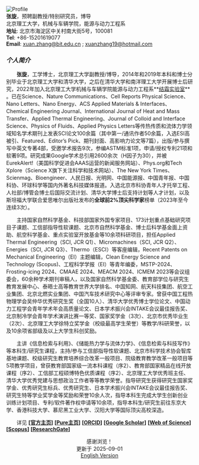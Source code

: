 ![Profile](https://note.youdao.com/yws/api/personal/file/WEB43b0f46a5beb8be7304945d2247e35f4?method=download&shareKey=6a6ca9ceb3e81395e1e0ed71dc81ea62)  
**张旋**，预聘副教授/特别研究员，博导  
北京理工大学，机械与车辆学院，能源与动力工程系   
**地址**: 北京市海淀区中关村南大街5号，100081   
**Tel**: +86-15201619077  
**Email**: [<u>xuan.zhang@bit.edu.cn</u>](mailto:xuan.zhang@bit.edu.cn) ; [<u>xuanzhang19@hotmail.com</u>](mailto:xuanzhang19@hotmail.com)  

### ***个人简介***  
&emsp;&emsp;**张旋**，工学博士，北京理工大学副教授/博导，2014年和2019年本科和博士分别毕业于北京理工大学和清华大学，之后在清华大学和南洋理工大学开展博士后研究，2022年加入北京理工大学机械与车辆学院能源与动力工程系**[<u>结霜实验室</u>](https://www.x-mol.com/groups/FrostLab)** 。已在Science、Nature Communications、Cell Reports Physical Science、Nano Letters、Nano Energy、ACS Applied Materials & Interfaces、Chemical Engineering Journal、International Journal of Heat and Mass Transfer、Applied Thermal Engineering、Journal of Colloid and Interface Science、Physics of Fluids、Applied Physics Letters等传热传质和流体力学领域知名学术期刊上发表SCI论文100余篇（其中第一/通讯作者50余篇，入选ESI高被引、Featured、Editor’s Pick、期刊封面、高影响力论文等7篇），出版/参与撰写中英文专著4部，受邀学术报告9次，参编ASTM标准1项，申请/授权专利21项和软著9项。研究成果Google学术总引用2600余次（H因子为30），并被EurekAlert!（美国科学促进会AAAS运营的新闻服务网站）、Phys.org和Tech Xplore（Science X旗下关注科学和技术网站）、The New York Times、Scienmag、Bioengineer、人民日报、光明网、中国能源报、中国青年报、中国科协、环球科学等国内外著名科技媒体报道。入选北京市科协青年人才托举工程、人社部/博管会博士后国际交流计划、清华大学博士后支持计划等人才计划，以及斯坦福大学联合爱思唯尔出版社发布的**全球前2%顶尖科学家**榜单（2023年至今连续3次）。  

&emsp;&emsp;主持国家自然科学基金、科技部国家外国专家项目、173计划重点基础研究项目子课题、工信部指导性软课题、北京市自然科学基金、博士后科学基金面上资助、航空科学基金、重点实验室开放基金等10余项科研项目，担任Applied Thermal Engineering（SCI, JCR Q1）、Micromachines（SCI, JCR Q2）、Energies（SCI, JCR Q3）、Thermo（ESCI）等客座编辑，Recent Patents on Mechanical Engineering（EI）主题编辑，Clean Energy Science and Technology (Scopus)、工程科学学报（EI）等青年编委，MSTP-2024、Frosting-icing 2024、CMAAE 2024、MEACM 2024、ICMEM 2023等会议组委会，60余种学术期刊审稿人，以及国家自然科学基金委、教育部学位与研究生教育发展中心、泰晤士高等教育世界大学排名、中国知网、航天科技集团、航空工业集团、北京北燃实业集团、中国汽车技术研究中心等评审专家。曾获中国工程热物理学会吴仲华优秀研究生奖（全国10人）、清华大学优秀博士学位论文、中国动力工程学会青年学术年会高质量论文、日本学术振兴会INTAKE会议最佳报告奖、北京制冷学会青年学术演讲比赛一等奖、国家奖学金（3次）、北京市优秀毕业生（2次）、北京理工大学徐特立奖学金（校级最高学生荣誉）等教学/科研荣誉，以及10余项省部级及以上大学生科创奖励。  

&emsp;&emsp;主讲《信息检索与利用》、《储能热力学与流体力学》、《信息检索与科技写作》等本科生/研究生课程，主持/参与工信部指导性软课题、北京市科学技术协会智库基地课题、校级研究生教育培养综合改革一般项目、院级教育教学改革一般项目等5项教学项目，曾获教育部国家级一流本科课程（序2）、教育部国家精品在线开放课程（序2）、工信部工程硕博特色优质课程（序2）、北京理工大学优秀班主任、清华大学优秀党建与思想政治工作者等等教学荣誉。指导研究生获得研究生国家奖学金、优秀研究生标兵、优秀研究生、日本学术振兴会INTAKE会议最佳报告奖、研究生特等学业奖学金等奖励和荣誉10余人次，指导本科生完成大学生创新创业训练计划项目、专利/软件著作权申请等10余项，指导本科生/研究生前往东京大学、香港科技大学、慕尼黑工业大学、汉阳大学等国际顶尖高校深造。

&emsp;&emsp;详见 **[[<u>官方主页</u>](https://me.bit.edu.cn/szdw/jsml/rnydlgcx/zlydwgcyjs/fgjzc10/8a4feae1bc944c2eb6d859ead210573c.htm)]**  **[[<u>Pure主页</u>](https://pure.bit.edu.cn/zh/persons/xuan-zhang)]**  **[[<u>ORCID</u>](https://orcid.org/0000-0002-4999-7361)]**  **[[<u>Google Scholar</u>](https://scholar.google.com/citations?user=ebuOVAIAAAAJ)]** **[[<u>Web of Science</u>](https://publons.com/researcher/AAB-1249-2020)]** **[[<u>Scopus</u>](https://www.scopus.com/authid/detail.uri?authorId=57142969300)]** **[[<u>ResearchGate</u>](https://www.researchgate.net/profile/Xuan-Zhang-25)]**  

<p align="center"> 感谢浏览！ <br /> 
更新于 2025-09-01 <br /> 
<a href="https://en.xuanzhang.online"> English Version </a> </p>  

